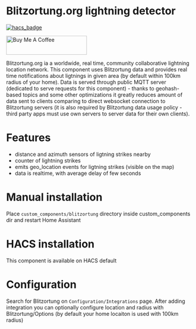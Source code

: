# Blitzortung.org lightning detector

[![hacs_badge](https://img.shields.io/badge/HACS-Default-orange.svg?style=for-the-badge)](https://github.com/custom-components/hacs)

<a href="https://www.buymeacoffee.com/emrk" target="_blank"><img src="https://cdn.buymeacoffee.com/buttons/default-orange.png" alt="Buy Me A Coffee" style="height: 51px !important;width: 217px !important;" ></a>

Blitzortung.org ia a worldwide, real time, community collaborative lightning location network. This component uses Blitzortung data and provides real time notifications about ligtnings in given area (by default within 100km radius of your home). Data is served through public MQTT server (dedicated to serve requests for this component) - thanks to geohash-based topics and some other optimizations it greatly reduces amount of data sent to clients comparing to direct websocket connection to Blitzortung servers (it is also required by Blitzortung data usage policy - third party apps must use own servers to server data for their own clients).


# Features
- distance and azimuth sensors of ligtning strikes nearby
- counter of lightning strikes
- emits geo_location events for ligtning strikes (visible on the map)
- data is realtime, with average delay of few seconds

# Manual installation
Place `custom_components/blitzortung` directory inside custom_components dir and restart Home Assistant

# HACS installation
This component is available on HACS default

# Configuration
Search for Blitzortung on `Configuration/Integrations` page. After adding integration you can optionally configure location and radius with Blitzortung/Options (by default your home locaiton is used with 100km radius)

